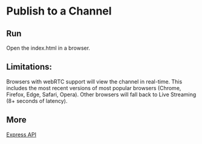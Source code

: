 # Publish to a Channel

## Run
Open the index.html in a browser.

## Limitations:
Browsers with webRTC support will view the channel in real-time. This includes the most recent versions of most popular browsers (Chrome, Firefox, Edge, Safari, Opera).
Other browsers will fall back to Live Streaming (8+ seconds of latency).

## More

[Express API](https://phenixrts.com/docs/#publish-to-a-channel)